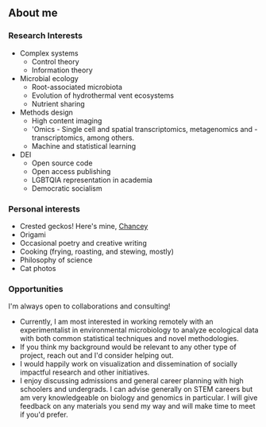 ## About me

### Research Interests

* Complex systems
  * Control theory
  * Information theory
* Microbial ecology
  * Root-associated microbiota
  * Evolution of hydrothermal vent ecosystems
  * Nutrient sharing
* Methods design
  * High content imaging
  * 'Omics - Single cell and spatial transcriptomics, metagenomics and -transcriptomics, among others.
  * Machine and statistical learning
* DEI
  * Open source code
  * Open access publishing
  * LGBTQIA representation in academia
  * Democratic socialism

### Personal interests

* Crested geckos! Here's mine, [Chancey](files/chancey.jpg)
* Origami
* Occasional poetry and creative writing
* Cooking (frying, roasting, and stewing, mostly)
* Philosophy of science
* Cat photos

### Opportunities

I'm always open to collaborations and consulting! 
* Currently, I am most interested in working remotely with an experimentalist in environmental microbiology to analyze ecological data with both common statistical techniques and novel methodologies.
* If you think my background would be relevant to any other type of project, reach out and I'd consider helping out.
* I would happily work on visualization and dissemination of socially impactful research and other initiatives.
* I enjoy discussing admissions and general career planning with high schoolers and undergrads. I can advise generally on STEM careers but am very knowledgeable on biology and genomics in particular. I will give feedback on any materials you send my way and will make time to meet if you'd prefer.
